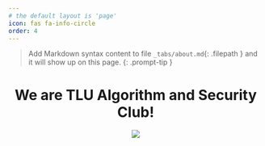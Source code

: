 ```yaml
---
# the default layout is 'page'
icon: fas fa-info-circle
order: 4
---
```


> Add Markdown syntax content to file `_tabs/about.md`{: .filepath } and it will show up on this page.
{: .prompt-tip }

<h1 align="center">We are TLU Algorithm and Security Club!</h1>
<p align="center">
  <img src="https://user-images.githubusercontent.com/9071846/227759709-444ceb60-0984-4455-b86c-640931b5b004.png">
</p>